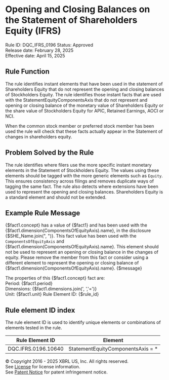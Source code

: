 # Opening and Closing Balances on the Statement of Shareholders Equity (IFRS)
Rule ID: DQC_IFRS_0196
Status: Approved  
Release date: February 28, 2025  
Effective date: April 15, 2025

## Rule Function
The rule identifies instant elements that have been used in the statement of Shareholders Equity that do not represent the opening and closing balances of Stockholders Equity. The rule identifies those instant facts that are used with the StatementEquityComponentsAxis that do not represent and opening or closing balance of the monetary value of Shareholders Equity or the share value of Stockholders Equity for APIC, Retained Earnings, AOCI or NCI.

When the common stock member or preferred stock member has been used the rule will check that these facts actually appear in the Statement of changes in shareholders equity.

## Problem Solved by the Rule
The rule identifies where filers use the more specific instant monetary elements in the Statement of Stockholders Equity.  The values using these elements should be tagged with the more generic elements such as `Equity`. This ensures consistency across filings and removes duplicate ways of tagging the same fact. The rule also detects where extensions have been used to represent the opening and closing balances. Shareholders Equity is a standard element and should not be extended.

## Example Rule Message 

{$fact1.concept} has a value of {$fact1} and has been used with the {$fact1.dimension(ComponentsOfEquityAxis).name}, in the disclosure {$SHE_Name.join(", ")}. This fact value has been used with the `ComponentsOfEquityAxis` and {$fact1.dimension(ComponentsOfEquityAxis).name}. This element should not be used to represent an opening or closing balance in the changes of equity.  Please remove the member from this fact or consider using a different element to represent the opening or closing balance of {$fact1.dimension(ComponentsOfEquityAxis).name}.
{$message}

The properties of this {$fact1.concept} fact are:  
Period: {$fact1.period}  
Dimensions: {$fact1.dimensions.join(', ','=')}  
Unit: {$fact1.unit}
Rule Element ID: {$rule_id}

## Rule element ID index  
The rule element ID is used to identify unique elements or combinations of elements tested in the rule.

|Rule Element ID|Element|
|--- |--- |
| DQC.IFRS.0196.10640 |StatementEquityComponentsAxis = *|


© Copyright 2016 - 2025 XBRL US, Inc. All rights reserved.   
See [License](https://xbrl.us/dqc-license) for license information.  
See [Patent Notice](https://xbrl.us/dqc-patent) for patent infringement notice. 
